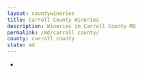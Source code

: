 ```yaml
---
layout: countywineries
title: Carroll County Wineries
description: Wineries in Carroll County MD
permalink: /md/carroll county/
county: carroll county
state: md
---
```

-
